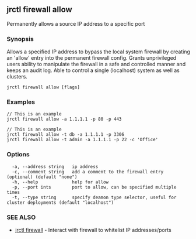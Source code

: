 ## jrctl firewall allow

Permanently allows a source IP address to a specific port

### Synopsis

Allows a specified IP address to bypass the local system firewall by creating an
'allow' entry into the permanent firewall config. Grants unprivileged users
ability to manipulate the firewall in a safe and controlled manner and keeps an
audit log. Able to control a single (localhost) system as well as clusters.

```
jrctl firewall allow [flags]
```

### Examples

```
// This is an example
jrctl firewall allow -a 1.1.1.1 -p 80 -p 443

// This is an example
jrctl firewall allow -t db -a 1.1.1.1 -p 3306
jrctl firewall allow -t admin -a 1.1.1.1 -p 22 -c 'Office'
```

### Options

```
  -a, --address string   ip address
  -c, --comment string   add a comment to the firewall entry (optional) (default "none")
  -h, --help             help for allow
  -p, --port ints        port to allow, can be specified multiple times
  -t, --type string      specify deamon type selector, useful for cluster deployments (default "localhost")
```

### SEE ALSO

* [jrctl firewall](jrctl_firewall.md)	 - Interact with firewall to whitelist IP addresses/ports

